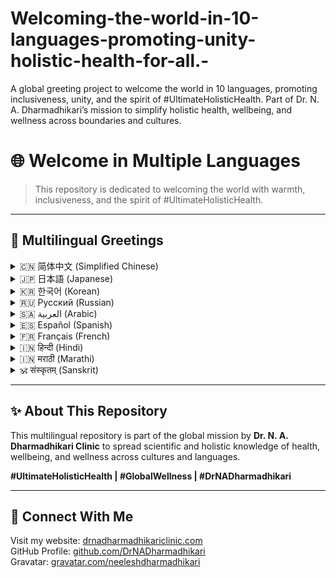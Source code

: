 # Welcoming-the-world-in-10-languages-promoting-unity-holistic-health-for-all.-
A global greeting project to welcome the world in 10 languages, promoting inclusiveness, unity, and the spirit of #UltimateHolisticHealth. Part of Dr. N. A. Dharmadhikari’s mission to simplify holistic health, wellbeing, and wellness across boundaries and cultures.
# 🌐 Welcome in Multiple Languages

> This repository is dedicated to welcoming the world with warmth, inclusiveness, and the spirit of #UltimateHolisticHealth.

---

## 📜 Multilingual Greetings

<details>
<summary>🇨🇳 简体中文 (Simplified Chinese)</summary>
本项目致力于为全球人民提供简洁而全面的健康信息与协作平台。
</details>

<details>
<summary>🇯🇵 日本語 (Japanese)</summary>
このプロジェクトは、全世界の人々に健康と福祉に関する簡潔な知識と協力の場を提供します。
</details>

<details>
<summary>🇰🇷 한국어 (Korean)</summary>
이 프로젝트는 전 세계 사람들에게 건강과 복지에 대한 명확한 정보를 제공합니다.
</details>

<details>
<summary>🇷🇺 Русский (Russian)</summary>
Добро пожаловать! Этот проект создан для здоровья и благополучия людей во всем мире.
</details>

<details>
<summary>🇸🇦 العربية (Arabic)</summary>
هذا المشروع مخصص لصحة ورفاهية الناس في جميع أنحاء العالم.
</details>

<details>
<summary>🇪🇸 Español (Spanish)</summary>
Este proyecto está dedicado a la salud y el bienestar de todas las personas del mundo.
</details>

<details>
<summary>🇫🇷 Français (French)</summary>
Ce projet est dédié à la santé et au bien-être des personnes du monde entier.
</details>

<details>
<summary>🇮🇳 हिन्दी (Hindi)</summary>
यह परियोजना दुनिया भर के लोगों के स्वास्थ्य और कल्याण को समर्पित है।
</details>

<details>
<summary>🇮🇳 मराठी (Marathi)</summary>
हा प्रकल्प जगभरातील लोकांच्या आरोग्यासाठी व कल्याणासाठी समर्पित आहे.
</details>

<details>
<summary>🕉 संस्कृतम् (Sanskrit)</summary>
अयं प्रकल्पः समस्तस्य लोकस्य आरोग्याय च कल्याणाय समर्पितः अस्ति।
</details>

---

## ✨ About This Repository

This multilingual repository is part of the global mission by **Dr. N. A. Dharmadhikari Clinic** to spread scientific and holistic knowledge of health, wellbeing, and wellness across cultures and languages.

**#UltimateHolisticHealth | #GlobalWellness | #DrNADharmadhikari**

---

## 📌 Connect With Me

Visit my website: [drnadharmadhikariclinic.com](https://drnadharmadhikariclinic.com)  
GitHub Profile: [github.com/DrNADharmadhikari](https://github.com/DrNADharmadhikari)  
Gravatar: [gravatar.com/neeleshdharmadhikari](https://gravatar.com/neeleshdharmadhikari)
